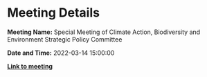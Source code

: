 # Meeting Details

**Meeting Name:** Special Meeting of Climate Action, Biodiversity and Environment Strategic Policy Committee

**Date and Time:** 2022-03-14 15:00:00

**<a href="https://www.limerick.ie/council/whats-on/special-meeting-climate-action-biodiversity-and-environment-strategic-policy" target="_blank">Link to meeting</a>**
